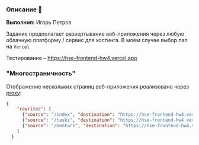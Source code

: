 ### Описание 📝

**Выполнил:** Игорь Петров

Задание предполагает развертывание веб-приложения через любую облачную платформу / сервис для хостинга. В моем случае выбор пал на `Vercel`

Тестирование – https://hse-frontend-hw4.vercel.app

### "Многостраничность"

Отображение нескольких страниц веб-приложения реализовано через [proxy](https://vercel.com/guides/how-can-i-serve-multiple-projects-under-a-single-domain):

```json
{
    "rewrites": [
      {"source": "/index", "destination": "https://hse-frontend-hw4.vercel.app"},
      {"source": "/tasks", "destination": "https://hse-frontend-hw4.vercel.app/tasks.html"},
      {"source": "/mentors", "destination": "https://hse-frontend-hw4.vercel.app/mentors.html"}
    ]
  }
```
